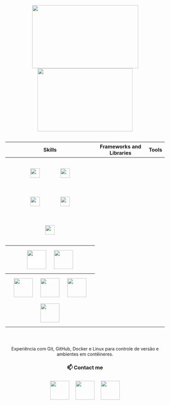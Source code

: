<div align="center">
<a href="https://github.com/gabriecgaldino">
        <img src="https://github-readme-stats.vercel.app/api?username=gabriecgaldino&show_icons=true&theme=radical" style="height: 200px; width: 335px;"/>
</a>
<a href="https://github.com/gabriecgaldino">
        <img src="https://github-readme-stats.vercel.app/api/top-langs/?username=gabriecgaldino&layout=compact&theme=radical" style="height: 200px; width: 300px;"/>
</a>
</br>
      

</br>
<table>
        <tr>
                <th>
                        Skills
                </th>
                <th>
                        Frameworks and Libraries
                </th>
                <th>
                        Tools  
                </th>
        </tr>
        <tbody>
                <tr>
                        <th>
                              <img src="https://cdn.jsdelivr.net/gh/devicons/devicon/icons/python/python-original.svg" width="30" height="30" style="margin: 30px;"/>
                              <img src="https://cdn.jsdelivr.net/gh/devicons/devicon/icons/javascript/javascript-original.svg" width="30" height="30" style="margin: 30px;"/>
                              <img src="https://cdn.jsdelivr.net/gh/devicons/devicon/icons/mysql/mysql-original.svg" width="30" height="30" style="margin: 30px;"/>
                              <img src="https://cdn.jsdelivr.net/gh/devicons/devicon/icons/html5/html5-original.svg" width="30" height="30" style="margin: 30px;"/>
                              <img src="https://cdn.jsdelivr.net/gh/devicons/devicon/icons/css3/css3-original.svg" width="30" height="30" style="margin: 30px;"/>     
                        </th>
                </tr>
                <tr>
                        <th>
                              <img src="https://cdn.jsdelivr.net/gh/devicons/devicon/icons/django/django-plain.svg" width="60" height="60" style="margin: 10px; background:white;"/>
                              <img src="https://cdn.jsdelivr.net/gh/devicons/devicon/icons/bootstrap/bootstrap-plain.svg" width="60" height="60" style="margin: 10px;"/>   
                        </th>
                </tr>
                <tr>
                        <th>
                               <img src="https://cdn.jsdelivr.net/gh/devicons/devicon/icons/git/git-original.svg" width="60" height="60" style="margin: 10px;"/>
                               <img src="https://cdn.jsdelivr.net/gh/devicons/devicon/icons/github/github-original.svg" width="60" height="60" style="margin: 10px;"/>
                               <img src="https://cdn.jsdelivr.net/gh/devicons/devicon/icons/docker/docker-original.svg" width="60" height="60" style="margin: 10px;"/>
                               <img src="https://cdn.jsdelivr.net/gh/devicons/devicon/icons/linux/linux-original.svg" width="60" height="60" style="margin: 10px;"/>
                        </th>
                </tr>
        </tbody>
</table>

#### 
<div style="display: flex; flex-wrap: wrap; justify-content: center; margin-bottom: 20px;">
  
</div>

#### 
<div style="display: flex; flex-wrap: wrap; justify-content: center; margin-bottom: 20px;">
  
</div>

<p>Experiência com Git, GitHub, Docker e Linux para controle de versão e ambientes em contêineres.</p>

### 📫 Contact me

<div style="display: flex; justify-content: center; margin-bottom: 20px;">
  <a href="https://www.linkedin.com/in/seu-usuario" target="_blank">
      <img src="https://cdn.jsdelivr.net/gh/devicons/devicon/icons/linkedin/linkedin-original.svg" width="60" height="60" style="margin: 10px;"/>
  </a>
  
  <a href="mailto:seu-email@exemplo.com">
      <img src="https://img.icons8.com/ios-glyphs/30/000000/email.png" width="60" height="60" style="margin: 10px;"/>
  </a>
  
  <a href="https://www.instagram.com/seu-usuario" target="_blank">
      <img src="https://cdn.jsdelivr.net/gh/devicons/devicon/icons/instagram/instagram-original.svg" width="60" height="60" style="margin: 10px;"/>
  </a>
</div>


</div>
